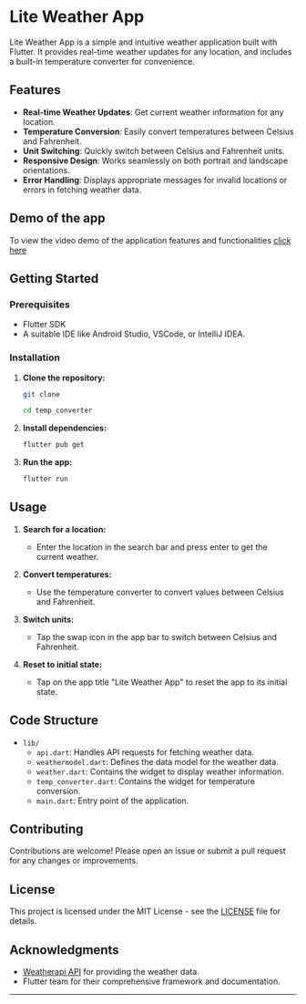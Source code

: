 # Lite Weather App

Lite Weather App is a simple and intuitive weather application built with Flutter. It provides real-time weather updates for any location, and includes a built-in temperature converter for convenience.

## Features

- **Real-time Weather Updates**: Get current weather information for any location.
- **Temperature Conversion**: Easily convert temperatures between Celsius and Fahrenheit.
- **Unit Switching**: Quickly switch between Celsius and Fahrenheit units.
- **Responsive Design**: Works seamlessly on both portrait and landscape orientations.
- **Error Handling**: Displays appropriate messages for invalid locations or errors in fetching weather data.

## Demo of the app

To view the video demo of the application features and functionalities [click here]()

## Getting Started

### Prerequisites

- Flutter SDK
- A suitable IDE like Android Studio, VSCode, or IntelliJ IDEA.

### Installation

1. **Clone the repository:**

   ```bash
   git clone

   cd temp_converter
   ```

2. **Install dependencies:**

   ```bash
   flutter pub get
   ```

3. **Run the app:**
   ```bash
   flutter run
   ```

## Usage

1. **Search for a location:**

   - Enter the location in the search bar and press enter to get the current weather.

2. **Convert temperatures:**

   - Use the temperature converter to convert values between Celsius and Fahrenheit.

3. **Switch units:**

   - Tap the swap icon in the app bar to switch between Celsius and Fahrenheit.

4. **Reset to initial state:**
   - Tap on the app title "Lite Weather App" to reset the app to its initial state.

## Code Structure

- `lib/`
  - `api.dart`: Handles API requests for fetching weather data.
  - `weathermodel.dart`: Defines the data model for the weather data.
  - `weather.dart`: Contains the widget to display weather information.
  - `temp_converter.dart`: Contains the widget for temperature conversion.
  - `main.dart`: Entry point of the application.

## Contributing

Contributions are welcome! Please open an issue or submit a pull request for any changes or improvements.

## License

This project is licensed under the MIT License - see the [LICENSE](LICENSE) file for details.

## Acknowledgments

- [Weatherapi API](https://weatherapi.com) for providing the weather data.
- Flutter team for their comprehensive framework and documentation.

---
